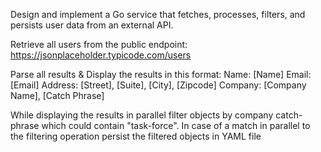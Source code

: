 Design and implement a Go service that fetches, processes, filters, and 
persists user data from an external API.

Retrieve all users from the public endpoint: 
https://jsonplaceholder.typicode.com/users

Parse all results & Display the results in this format:
Name: [Name]
Email: [Email]
Address: [Street], [Suite], [City], [Zipcode]
Company: [Company Name], [Catch Phrase]

While displaying the results in parallel filter objects by company catch-phrase 
which could contain "task-force". In case of a match in parallel to the 
filtering operation persist the filtered objects in YAML file
